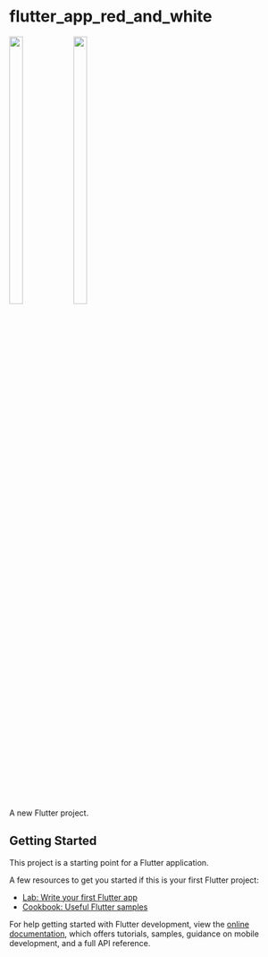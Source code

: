 # flutter_app_red_and_white
<p>
  <img src="https://github.com/Krupaparmar30/flutter_app_red_and_white/assets/149374671/3001b516-c882-4708-8a7b-e3a3fd8a1736"width=22% height=35%>
  <img src="https://github.com/Krupaparmar30/flutter_app_red_and_white/assets/149374671/e909dfcc-0f58-42b3-a563-77c26662b48d"width=22% height=35%>

 
</p>

A new Flutter project.

## Getting Started

This project is a starting point for a Flutter application.

A few resources to get you started if this is your first Flutter project:

- [Lab: Write your first Flutter app](https://docs.flutter.dev/get-started/codelab)
- [Cookbook: Useful Flutter samples](https://docs.flutter.dev/cookbook)

For help getting started with Flutter development, view the
[online documentation](https://docs.flutter.dev/), which offers tutorials,
samples, guidance on mobile development, and a full API reference.
